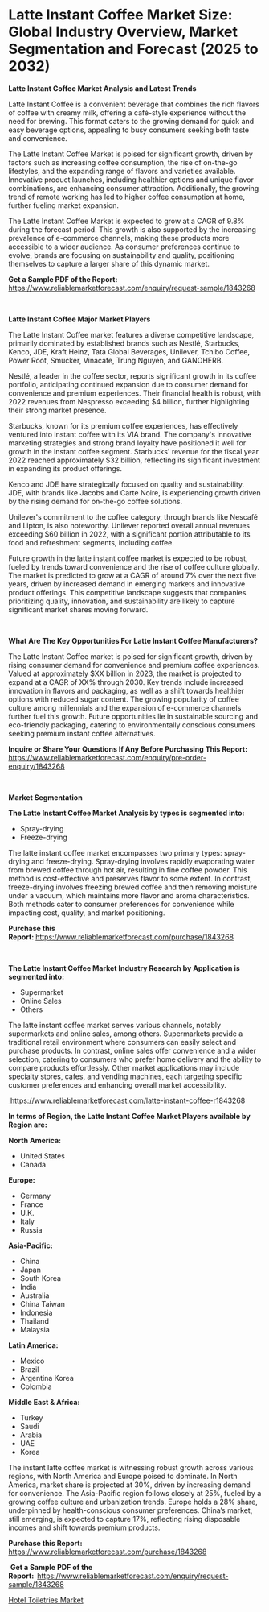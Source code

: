 <p><h1>Latte Instant Coffee Market Size: Global Industry Overview, Market Segmentation and Forecast (2025 to 2032)</h1></p><p><strong>Latte Instant Coffee Market Analysis and Latest Trends</strong></p>
<p><p>Latte Instant Coffee is a convenient beverage that combines the rich flavors of coffee with creamy milk, offering a café-style experience without the need for brewing. This format caters to the growing demand for quick and easy beverage options, appealing to busy consumers seeking both taste and convenience.</p><p>The Latte Instant Coffee Market is poised for significant growth, driven by factors such as increasing coffee consumption, the rise of on-the-go lifestyles, and the expanding range of flavors and varieties available. Innovative product launches, including healthier options and unique flavor combinations, are enhancing consumer attraction. Additionally, the growing trend of remote working has led to higher coffee consumption at home, further fueling market expansion.</p><p>The Latte Instant Coffee Market is expected to grow at a CAGR of 9.8% during the forecast period. This growth is also supported by the increasing prevalence of e-commerce channels, making these products more accessible to a wider audience. As consumer preferences continue to evolve, brands are focusing on sustainability and quality, positioning themselves to capture a larger share of this dynamic market.</p></p>
<p><strong>Get a Sample PDF of the Report:&nbsp;</strong> <a href="https://www.reliablemarketforecast.com/enquiry/request-sample/1843268?utm_campaign=1888&utm_medium=2&utm_source=Github&utm_content=ia&utm_term=09022025&utm_id=latte-instant-coffee">https://www.reliablemarketforecast.com/enquiry/request-sample/1843268</a></p>
<p>&nbsp;</p>
<p><strong>Latte Instant Coffee Major Market Players</strong></p>
<p><p>The Latte Instant Coffee market features a diverse competitive landscape, primarily dominated by established brands such as Nestlé, Starbucks, Kenco, JDE, Kraft Heinz, Tata Global Beverages, Unilever, Tchibo Coffee, Power Root, Smucker, Vinacafe, Trung Nguyen, and GANOHERB. </p><p>Nestlé, a leader in the coffee sector, reports significant growth in its coffee portfolio, anticipating continued expansion due to consumer demand for convenience and premium experiences. Their financial health is robust, with 2022 revenues from Nespresso exceeding $4 billion, further highlighting their strong market presence.</p><p>Starbucks, known for its premium coffee experiences, has effectively ventured into instant coffee with its VIA brand. The company's innovative marketing strategies and strong brand loyalty have positioned it well for growth in the instant coffee segment. Starbucks' revenue for the fiscal year 2022 reached approximately $32 billion, reflecting its significant investment in expanding its product offerings.</p><p>Kenco and JDE have strategically focused on quality and sustainability. JDE, with brands like Jacobs and Carte Noire, is experiencing growth driven by the rising demand for on-the-go coffee solutions. </p><p>Unilever's commitment to the coffee category, through brands like Nescafé and Lipton, is also noteworthy. Unilever reported overall annual revenues exceeding $60 billion in 2022, with a significant portion attributable to its food and refreshment segments, including coffee. </p><p>Future growth in the latte instant coffee market is expected to be robust, fueled by trends toward convenience and the rise of coffee culture globally. The market is predicted to grow at a CAGR of around 7% over the next five years, driven by increased demand in emerging markets and innovative product offerings. This competitive landscape suggests that companies prioritizing quality, innovation, and sustainability are likely to capture significant market shares moving forward.</p></p>
<p>&nbsp;</p>
<p><strong>What Are The Key Opportunities For Latte Instant Coffee Manufacturers?</strong></p>
<p><p>The Latte Instant Coffee market is poised for significant growth, driven by rising consumer demand for convenience and premium coffee experiences. Valued at approximately $XX billion in 2023, the market is projected to expand at a CAGR of XX% through 2030. Key trends include increased innovation in flavors and packaging, as well as a shift towards healthier options with reduced sugar content. The growing popularity of coffee culture among millennials and the expansion of e-commerce channels further fuel this growth. Future opportunities lie in sustainable sourcing and eco-friendly packaging, catering to environmentally conscious consumers seeking premium instant coffee alternatives.</p></p>
<p><strong>Inquire or Share Your Questions If Any Before Purchasing This Report:</strong> <a href="https://www.reliablemarketforecast.com/enquiry/pre-order-enquiry/1843268?utm_campaign=1888&utm_medium=2&utm_source=Github&utm_content=ia&utm_term=09022025&utm_id=latte-instant-coffee">https://www.reliablemarketforecast.com/enquiry/pre-order-enquiry/1843268</a></p>
<p>&nbsp;</p>
<p><strong>Market Segmentation</strong></p>
<p><strong>The Latte Instant Coffee Market Analysis by types is segmented into:</strong></p>
<p><ul><li>Spray-drying</li><li>Freeze-drying</li></ul></p>
<p><p>The latte instant coffee market encompasses two primary types: spray-drying and freeze-drying. Spray-drying involves rapidly evaporating water from brewed coffee through hot air, resulting in fine coffee powder. This method is cost-effective and preserves flavor to some extent. In contrast, freeze-drying involves freezing brewed coffee and then removing moisture under a vacuum, which maintains more flavor and aroma characteristics. Both methods cater to consumer preferences for convenience while impacting cost, quality, and market positioning.</p></p>
<p><strong>Purchase this Report:&nbsp;</strong><a href="https://www.reliablemarketforecast.com/purchase/1843268?utm_campaign=1888&utm_medium=2&utm_source=Github&utm_content=ia&utm_term=09022025&utm_id=latte-instant-coffee">https://www.reliablemarketforecast.com/purchase/1843268</a></p>
<p>&nbsp;</p>
<p><strong>The Latte Instant Coffee Market Industry Research by Application is segmented into:</strong></p>
<p><ul><li>Supermarket</li><li>Online Sales</li><li>Others</li></ul></p>
<p><p>The latte instant coffee market serves various channels, notably supermarkets and online sales, among others. Supermarkets provide a traditional retail environment where consumers can easily select and purchase products. In contrast, online sales offer convenience and a wider selection, catering to consumers who prefer home delivery and the ability to compare products effortlessly. Other market applications may include specialty stores, cafes, and vending machines, each targeting specific customer preferences and enhancing overall market accessibility.</p></p>
<p><a href="https://www.reliablemarketforecast.com/latte-instant-coffee-r1843268?utm_campaign=1888&utm_medium=2&utm_source=Github&utm_content=ia&utm_term=09022025&utm_id=latte-instant-coffee">&nbsp;https://www.reliablemarketforecast.com/latte-instant-coffee-r1843268</a></p>
<p><strong>In terms of Region, the Latte Instant Coffee Market Players available by Region are:</strong></p>
<p>
    <p> <strong> North America: </strong>
        <ul>
            <li>United States</li>
            <li>Canada</li>
        </ul>
        </p> 
    <p> <strong> Europe: </strong>
        <ul>
            <li>Germany</li>
            <li>France</li>
            <li>U.K.</li>
            <li>Italy</li>
            <li>Russia</li>
        </ul>
        </p> 
    <p> <strong> Asia-Pacific: </strong>
        <ul>
            <li>China</li>
            <li>Japan</li>
            <li>South Korea</li>
            <li>India</li>
            <li>Australia</li>
            <li>China Taiwan</li>
            <li>Indonesia</li>
            <li>Thailand</li>
            <li>Malaysia</li>
        </ul>
        </p> 
    <p> <strong> Latin America: </strong>
        <ul>
            <li>Mexico</li>
            <li>Brazil</li>
            <li>Argentina Korea</li>
            <li>Colombia</li>
        </ul>
        </p> 
    <p> <strong> Middle East & Africa: </strong>
        <ul>
            <li>Turkey</li>
            <li>Saudi</li>
            <li>Arabia</li>
            <li>UAE</li>
            <li>Korea</li>
        </ul>
    </p>
    </p>
<p><p>The instant latte coffee market is witnessing robust growth across various regions, with North America and Europe poised to dominate. In North America, market share is projected at 30%, driven by increasing demand for convenience. The Asia-Pacific region follows closely at 25%, fueled by a growing coffee culture and urbanization trends. Europe holds a 28% share, underpinned by health-conscious consumer preferences. China’s market, still emerging, is expected to capture 17%, reflecting rising disposable incomes and shift towards premium products.</p></p>
<p><strong>Purchase this Report: </strong><a href="https://www.reliablemarketforecast.com/purchase/1843268?utm_campaign=1888&utm_medium=2&utm_source=Github&utm_content=ia&utm_term=09022025&utm_id=latte-instant-coffee">https://www.reliablemarketforecast.com/purchase/1843268</a></p>
<p>&nbsp;<strong>Get a Sample PDF of the Report:&nbsp;&nbsp;</strong><a href="https://www.reliablemarketforecast.com/enquiry/request-sample/1843268?utm_campaign=1888&utm_medium=2&utm_source=Github&utm_content=ia&utm_term=09022025&utm_id=latte-instant-coffee">https://www.reliablemarketforecast.com/enquiry/request-sample/1843268</a></p>
<p><strong></strong></p>
<p><p><a href="https://github.com/gulaimolin/Market-Research-Report-List-7/blob/main/hotel-toiletries-market.md?utm_campaign=1888&utm_medium=2&utm_source=Github&utm_content=ia&utm_term=09022025&utm_id=latte-instant-coffee">Hotel Toiletries Market</a></p></p>